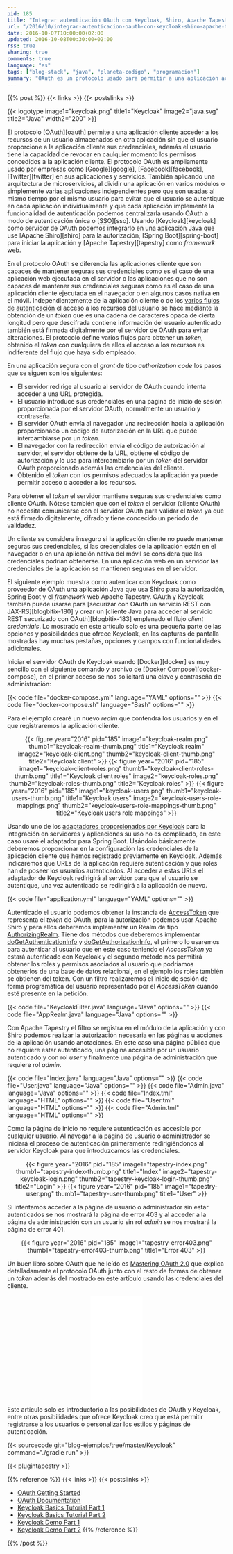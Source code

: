 ```yaml
---
pid: 185
title: "Integrar autenticación OAuth con Keycloak, Shiro, Apache Tapestry y Spring Boot"
url: "/2016/10/integrar-autenticacion-oauth-con-keycloak-shiro-apache-tapestry-y-spring-boot/"
date: 2016-10-07T10:00:00+02:00
updated: 2016-10-08T00:30:00+02:00
rss: true
sharing: true
comments: true
language: "es"
tags: ["blog-stack", "java", "planeta-codigo", "programacion"]
summary: "OAuth es un protocolo usado para permitir a una aplicación acceder a los recursos de un usuario sin que este proporcione a la aplicación cliente sus credenciales y manteniendo el control de revocar los permisos concedidos. Es ampliamente usado por los servicios de redes sociales de las empresas más conocidas, también lo podemos usar en nuestras aplicaciones. En el ejemplo usaré Keycloak y una aplicación Java con Spring Boot, Apache Shiro y Apache Tapestry."
---
```


{{% post %}}
{{< links >}}
{{< postslinks >}}

{{< logotype image1="keycloak.png" title1="Keycloak" image2="java.svg" title2="Java" width2="200" >}}

El protocolo [OAuth][oauth] permite a una aplicación cliente acceder a los recursos de un usuario almacenados en otra aplicación sin que el usuario proporcione a la aplicación cliente sus credenciales, además el usuario tiene la capacidad de revocar en caulquier momento los permisos concedidos a la aplicación cliente. El protocolo OAuth es ampliamente usado por empresas como [Google][google], [Facebook][facebook], [Twitter][twitter] en sus aplicaciones y servicios. También aplicando una arquitectura de microservicios, al dividir una aplicación en varios módulos o simplemente varias aplicaciones independientes pero que son usadas al mismo tiempo por el mismo usuario para evitar que el usuario se autentique en cada aplicación individualmente y que cada aplicación implemente la funcionalidad de autenticación podemos centralizarla usando OAuth a modo de autenticación única o [<abbr title="Single Sign-On">SSO</abbr>][sso]. Usando [Keycloak][keycloak] como servidor de OAuth podemos integrarlo en una aplicación Java que use [Apache Shiro][shiro] para la autorización, [Spring Boot][spring-boot] para iniciar la aplicación y [Apache Tapestry][tapestry] como _framework_ web.

En el protocolo OAuth se diferencia las aplicaciones cliente que son capaces de mantener seguras sus credenciales como es el caso de una aplicación web ejecutada en el servidor o las aplicaciones que no son capaces de mantener sus credenciales seguras como es el caso de una aplicación cliente ejecutada en el navegador o en algunos casos nativa en el móvil. Independientemente de la aplicación cliente o de los [varios flujos de autenticación](https://tools.ietf.org/html/rfc6749#page-8) el acceso a los recursos del usuario se hace mediante la obtención de un _token_ que es una cadena de caracteres opaca de cierta longitud pero que descifrada contiene información del usuario autenticado también está firmada digitalmente por el servidor de OAuth para evitar alteraciones. El protocolo define varios flujos para obtener un _token_, obtenido el _token_ con cualquiera de ellos el acceso a los recursos es indiferente del flujo que haya sido empleado.

En una aplicación segura con el _grant_ de tipo _authorization code_ los pasos que se siguen son los siguientes:

* El servidor redirige al usuario al servidor de OAuth cuando intenta acceder a una URL protegida.
* El usuario introduce sus credenciales en una página de inicio de sesión proporcionada por el servidor OAuth, normalmente un usuario y contraseña.
* El servidor OAuth envía al navegador una redirección hacia la aplicación proporcionado un código de autorización en la URL que puede intercambiarse por un _token_.
* El navegador con la redirección envía el código de autorización al servidor, el servidor obtiene de la URL, obtiene el código de autorización y lo usa para intercambiarlo por un _token_ del servidor OAuth proporcionado además las credenciales del cliente.
* Obtenido el _token_ con los permisos adecuados la aplicación ya puede permitir acceso o acceder a los recursos.

Para obtener el _token_ el servidor mantiene seguras sus credenciales como cliente OAuth. Nótese también que con el _token_ el servidor (cliente OAuth) no necesita comunicarse con el servidor OAuth para validar el _token_ ya que está firmado digitalmente, cifrado y tiene concecido un periodo de validadez.

Un cliente se considera inseguro si la aplicación cliente no puede mantener seguras sus credenciales, si las credenciales de la aplicación están en el navegador o en una aplicación nativa del móvil se considera que las credenciales podrían obtenerse. En una aplicación web en un servidor las credenciales de la aplicación se mantienen seguras en el servidor.

El siguiente ejemplo muestra como autenticar con Keycloak como proveedor de OAuth una aplicación Java que usa Shiro para la autorización, Spring Boot y el _framework_ web Apache Tapestry. OAuth y Keycloak también puede usarse para [securizar con OAuth un servicio REST con JAX-RS][blogbitix-180] y crear un [cliente Java para acceder al servicio REST securizado con OAuth][blogbitix-183] emplenado el flujo _client credentials_. Lo mostrado en este artículo solo es una pequeña parte de las opciones y posibilidades que ofrece Keycloak, en las capturas de pantalla mostradas hay muchas pestañas, opciones y campos con funcionalidades adicionales.

Iniciar el servidor OAuth de Keycloak usando [Docker][docker] es muy sencillo con el siguiente comando y archivo de [Docker Compose][docker-compose], en el primer acceso se nos solicitará una clave y contraseña de administración:

{{< code file="docker-compose.yml" language="YAML" options="" >}}
{{< code file="docker-compose.sh" language="Bash" options="" >}}

Para el ejemplo crearé un nuevo _realm_ que contendrá los usuarios y en el que registraremos la aplicación cliente.

<div class="media" style="text-align: center;">
    {{< figure year="2016" pid="185"
        image1="keycloak-realm.png" thumb1="keycloak-realm-thumb.png" title1="Keycloak realm"
        image2="keycloak-client.png" thumb2="keycloak-client-thumb.png" title2="Keycloak client" >}}
    {{< figure year="2016" pid="185"
        image1="keycloak-client-roles.png" thumb1="keycloak-client-roles-thumb.png" title1="Keycloak client roles"
        image2="keycloak-roles.png" thumb2="keycloak-roles-thumb.png" title2="Keycloak roles" >}}
    {{< figure year="2016" pid="185"
        image1="keycloak-users.png" thumb1="keycloak-users-thumb.png" title1="Keycloak users"
        image2="keycloak-users-role-mappings.png" thumb2="keycloak-users-role-mappings-thumb.png" title2="Keycloak users role mappings" >}}
</div>

Usando uno de los [adaptadores proporcionados por Keycloak](https://keycloak.gitbooks.io/securing-client-applications-guide/content/v/2.2/topics/overview/supported-platforms.html) para la integración en servidores y aplicaciones su uso no es complicado, en este caso usaré el adaptador para Spring Boot. Usándolo básicamente deberemos proporcionar en la configuración las credenciales de la aplicación cliente que hemos registrado previamente en Keycloak. Además indicaremos que URLs de la aplicación requiere autenticación y que roles han de poseer los usuarios autenticados. Al acceder a estas URLs el adaptador de Keycloak redirigirá al servidor para que el usuario se autentique, una vez autenticado se redirigirá a la aplicación de nuevo.

{{< code file="application.yml" language="YAML" options="" >}}

Autenticado el usuario podemos obtener la instancia de [AccessToken](http://www.keycloak.org/docs/javadocs/org/keycloak/representations/AccessToken.html) que representa el _token_ de OAuth, para la autorización podemos usar Apache Shiro y para ellos deberemos implementar un Realm de tipo [AuthorizingRealm](https://shiro.apache.org/static/1.3.2/apidocs/org/apache/shiro/realm/AuthorizingRealm.html). Tiene dos métodos que deberemos implementar [doGetAuthenticationInfo](https://shiro.apache.org/static/1.3.2/apidocs/org/apache/shiro/realm/AuthenticatingRealm.html#doGetAuthenticationInfo-org.apache.shiro.authc.AuthenticationToken-) y [doGetAuthorizationInfo](https://shiro.apache.org/static/1.3.2/apidocs/org/apache/shiro/realm/AuthorizingRealm.html#doGetAuthorizationInfo-org.apache.shiro.subject.PrincipalCollection-), el primero lo usaremos para autenticar al usuario que en este caso teniendo el _AccessToken_ ya estará autenticado con Keycloak y el segundo método nos permitirá obtener los roles y permisos asociados al usuario que podríamos obtenerlos de una base de datos relacional, en el ejemplo los roles también se obtienen del token. Con un filtro realizaremos el inicio de sesión de forma programática del usuario representado por el _AccessToken_ cuando esté presente en la petición.

{{< code file="KeycloakFilter.java" language="Java" options="" >}}
{{< code file="AppRealm.java" language="Java" options="" >}}

Con Apache Tapestry el filtro se registra en el módulo de la aplicación y con Shiro podemos realizar la autorización necesaria en las páginas u acciones de la aplicación usando anotaciones. En este caso una página pública que no requiere estar autenticado, una página accesible por un usuario autenticado y con rol _user_ y finalmente una página de administración que requiere rol _admin_.

{{< code file="Index.java" language="Java" options="" >}}
{{< code file="User.java" language="Java" options="" >}}
{{< code file="Admin.java" language="Java" options="" >}}
{{< code file="Index.tml" language="HTML" options="" >}}
{{< code file="User.tml" language="HTML" options="" >}}
{{< code file="Admin.tml" language="HTML" options="" >}}

Como la página de inicio no requiere autenticación es accesible por cualquier usuario. Al navegar a la página de usuario o administrador se iniciará el proceso de autenticación primeramente redirigiéndonos al servidor Keycloak para que introduzcamos las credenciales.

<div class="media" style="text-align: center;">
    {{< figure year="2016" pid="185"
        image1="tapestry-index.png" thumb1="tapestry-index-thumb.png" title1="Index"
        image2="tapestry-keycloak-login.png" thumb2="tapestry-keycloak-login-thumb.png" title2="Login" >}}
    {{< figure year="2016" pid="185"
        image1="tapestry-user.png" thumb1="tapestry-user-thumb.png" title1="User" >}}
</div>

Si intentamos acceder a la página de usuario o administrador sin estar autenticados se nos mostrará la página de error 403 y al acceder a la página de administración con un usuario sin rol _admin_ se nos mostrará la página de error 401.

<div class="media" style="text-align: center;">
    {{< figure year="2016" pid="185"
        image1="tapestry-error403.png" thumb1="tapestry-error403-thumb.png" title1="Error 403" >}}
</div>

Un buen libro sobre OAuth que he leído es [Mastering OAuth 2.0](https://amzn.to/2cUkF9d) que explica detalladamente el protocolo OAuth junto con el resto de formas de obtener un _token_ además del mostrado en este artículo usando las credenciales del cliente.

<div class="media-amazon" style="text-align: center;">
    <iframe style="width:120px;height:240px;" marginwidth="0" marginheight="0" scrolling="no" frameborder="0" src="//rcm-eu.amazon-adsystem.com/e/cm?lt1=_blank&bc1=000000&IS2=1&bg1=FFFFFF&fc1=000000&lc1=0000FF&t=blobit-21&o=30&p=8&l=as4&m=amazon&f=ifr&ref=as_ss_li_til&asins=1784395404&linkId=726dc0d3e4914bc672e6b127da045db2&internal=1"></iframe>
</div>

Este artículo solo es introductorio a las posibilidades de OAuth y Keycloak, entre otras posibilidades que ofrece Keycloak creo que está permitir registrarse a los usuarios o personalizar los estilos y páginas de autenticación.

{{< sourcecode git="blog-ejemplos/tree/master/Keycloak" command="./gradle run" >}}

{{< plugintapestry >}}

{{% reference %}}
{{< links >}}
{{< postslinks >}}
* [OAuth Getting Started](https://oauth.net/getting-started/)
* [OAuth Documentation](http://oauth.net/documentation/)
* [Keycloak Basics Tutorial Part 1](https://www.youtube.com/watch?v=z-sUzl9eG6M)
* [Keycloak Basics Tutorial Part 2](https://www.youtube.com/watch?v=CXDrGJoCVhc)
* [Keycloak Demo Part 1](https://www.youtube.com/watch?v=B-qIkB9lsLs)
* [Keycloak Demo Part 2](https://www.youtube.com/watch?v=QgWgUg5F_JQ)
{{% /reference %}}

{{% /post %}}
